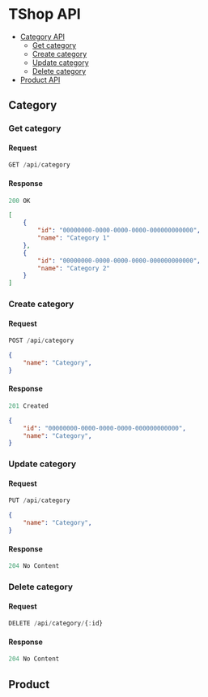 # TShop API

- [Category API](#category)
    - [Get category](#get-category)
    - [Create category](#create-category)
    - [Update category](#update-category)
    - [Delete category](#delete-category)
- [Product API](#product)

## Category

### Get category

#### Request
```js
GET /api/category
```

#### Response
```js
200 OK
```

```json
[
    {
        "id": "00000000-0000-0000-0000-000000000000",
        "name": "Category 1"
    },
    {
        "id": "00000000-0000-0000-0000-000000000000",
        "name": "Category 2"
    }
]
```

### Create category

#### Request
```js
POST /api/category
```

```json
{
    "name": "Category",
}
```
#### Response
```js
201 Created
```

```json
{
    "id": "00000000-0000-0000-0000-000000000000",
    "name": "Category",
}
```

### Update category

#### Request
```js
PUT /api/category
```

```json
{
    "name": "Category",
}
```

#### Response
```js
204 No Content
```

### Delete category

#### Request
```js
DELETE /api/category/{:id}
```

#### Response
```js
204 No Content
```

## Product